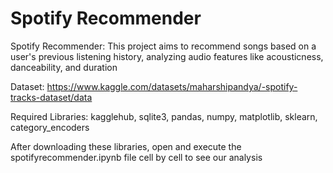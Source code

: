 # Spotify Recommender

Spotify Recommender: This project aims to recommend songs based on a user's previous listening history, analyzing audio features like acousticness, danceability, and duration

Dataset: https://www.kaggle.com/datasets/maharshipandya/-spotify-tracks-dataset/data

Required Libraries: kagglehub, sqlite3, pandas, numpy, matplotlib, sklearn, category_encoders

After downloading these libraries, open and execute the spotifyrecommender.ipynb file cell by cell to see our analysis
